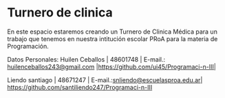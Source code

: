 # Turnero de clinica
En este espacio estaremos creando un Turnero de Clinica Médica para un trabajo que tenemos en nuestra intitución escolar PRoA para la materia de Programación.

Datos Personales: Huilen Ceballos | 48601748 |
E-mail.: huilenceballos243@gmail.com |https://github.com/ui45/Programaci-n-III|

Liendo santiago | 48671247 |
E-mail.:snliendo@escuelasproa.edu.ar|
https://github.com/santiliendo247/Programaci-n-III
